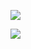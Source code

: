![](images/89aae73bebd99aa6bf82476199f5e468bdd8ee719bce1a90ec5a15e51cb5349f.jpg)  

![](images/6f9aed170d01d9803820370ff1193d614477943f2e7f033ca238e6f13b60934a.jpg)  